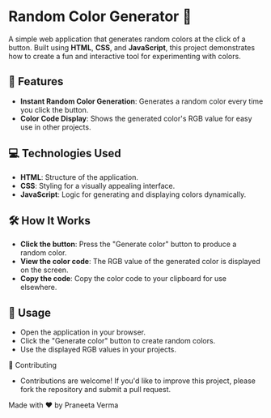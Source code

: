 # Random Color Generator 🎨

A simple web application that generates random colors at the click of a button. Built using **HTML**, **CSS**, and **JavaScript**, this project demonstrates how to create a fun and interactive tool for experimenting with colors.

## 🚀 Features

- **Instant Random Color Generation**: Generates a random color every time you click the button.
- **Color Code Display**: Shows the generated color's RGB value for easy use in other projects.

## 💻 Technologies Used

- **HTML**: Structure of the application.
- **CSS**: Styling for a visually appealing interface.
- **JavaScript**: Logic for generating and displaying colors dynamically.

## 🛠️ How It Works

- **Click the button**: Press the "Generate color" button to produce a random color.
- **View the color code**: The RGB value of the generated color is displayed on the screen.
- **Copy the code**: Copy the color code to your clipboard for use elsewhere.

## 📝 Usage
- Open the application in your browser.
- Click the "Generate color" button to create random colors.
- Use the displayed RGB values in your projects.

🤝 Contributing
- Contributions are welcome! If you'd like to improve this project, please fork the repository and submit a pull request.

Made with ❤️ by Praneeta Verma
